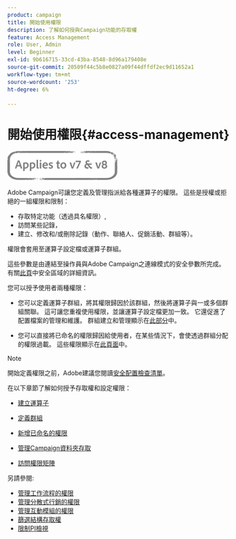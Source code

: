 ```yaml
---
product: campaign
title: 開始使用權限
description: 了解如何授與Campaign功能的存取權
feature: Access Management
role: User, Admin
level: Beginner
exl-id: 9b616715-33cd-43ba-8548-8d96a179408e
source-git-commit: 20509f44c5b8e0827a09f44dffdf2ec9d11652a1
workflow-type: tm+mt
source-wordcount: '253'
ht-degree: 6%

---
```


# 開始使用權限{#access-management}

![](../../assets/common.svg)

Adobe Campaign可讓您定義及管理指派給各種運算子的權限。 這些是授權或拒絕的一組權限和限制：

* 存取特定功能（透過具名權限）,
* 訪問某些記錄，
* 建立、修改和/或刪除記錄（動作、聯絡人、促銷活動、群組等）。

權限會套用至運算子設定檔或運算子群組。

這些參數是由連結至操作員與Adobe Campaign之連線模式的安全參數所完成。 有關[此頁](../../installation/using/security-zones.md)中安全區域的詳細資訊。

您可以授予使用者兩種權限：

* 您可以定義運算子群組，將其權限歸因於該群組，然後將運算子與一或多個群組關聯。 這可讓您重複使用權限，並讓運算子設定檔更加一致。 它還促進了配置檔案的管理和維護。 群組建立和管理顯示在[此部分](access-management-groups.md)中。

* 您可以直接將已命名的權限歸因給使用者，在某些情況下，會使透過群組分配的權限過載。 這些權限顯示在[此頁面](access-management-named-rights.md)中。

>[!NOTE]
>
>開始定義權限之前，Adobe建議您閱讀[安全配置檢查清單](https://helpx.adobe.com/tw/campaign/kb/acc-security.html)。

在以下章節了解如何授予存取權和設定權限：

* [建立運算子](access-management-operators.md)

* [定義群組](access-management-groups.md)

* [新增已命名的權限](access-management-named-rights.md)

* [管理Campaign資料夾存取](access-management-folders.md)

* [訪問權限矩陣](access-management-named-rights.md#access-rights-matrix)


另請參閱:

* [管理工作流程的權限](../../workflow/using/managing-rights.md)
* [管理分散式行銷的權限](../../distributed/using/about-distributed-marketing.md#operators-and-entities)
* [管理互動模組的權限](../../interaction/using/operator-profiles.md)
* [篩選結構存取權](../../configuration/using/filtering-schemas.md)
* [限制PI檢視](../../configuration/using/restricting-pii-view.md)
